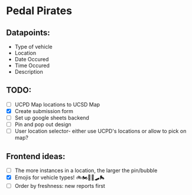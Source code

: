 # Pedal Pirates

## Datapoints:
- Type of vehicle
- Location
- Date Occured
- Time Occured
- Description

## TODO:
- [ ] UCPD Map locations to UCSD Map
- [x] Create submission form
- [ ] Set up google sheets backend
- [ ] Pin and pop out design
- [ ] User location selector- either use UCPD's locations or allow to pick on map?

## Frontend ideas:
- [ ] The more instances in a location, the larger the pin/bubble
- [x] Emojis for vehicle types! 🚲🏍️🛴🛵🛹🛼
- [ ] Order by freshness: new reports first